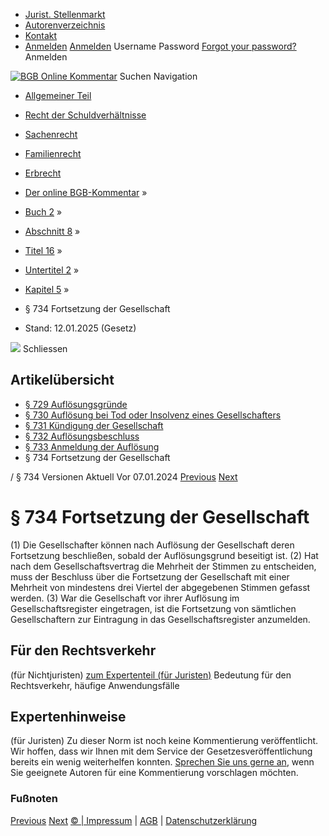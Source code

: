   * [Jurist. Stellenmarkt](https://bgb.kommentar.de/Buch-2/Abschnitt-8/Titel-16/Untertitel-2/Kapitel-5/</job-board> "Jurist. Stellenmarkt")
  * [Autorenverzeichnis](https://bgb.kommentar.de/Buch-2/Abschnitt-8/Titel-16/Untertitel-2/Kapitel-5/</Autorenverzeichnis> "Autorenverzeichnis")
  * [Kontakt](https://bgb.kommentar.de/Buch-2/Abschnitt-8/Titel-16/Untertitel-2/Kapitel-5/</Kontakt>)
  * [Anmelden](https://bgb.kommentar.de/Buch-2/Abschnitt-8/Titel-16/Untertitel-2/Kapitel-5/<#login> "show login form") [Anmelden](https://bgb.kommentar.de/Buch-2/Abschnitt-8/Titel-16/Untertitel-2/Kapitel-5/<#> "hide login form") Username Password
[Forgot your password?](https://bgb.kommentar.de/Buch-2/Abschnitt-8/Titel-16/Untertitel-2/Kapitel-5/</user/forgotpassword>) Anmelden 


[![BGB Online Kommentar](https://bgb.kommentar.de/extension/bgb/design/bgb/images/logo.png)](https://bgb.kommentar.de/Buch-2/Abschnitt-8/Titel-16/Untertitel-2/Kapitel-5/</> "BGB Online Kommentar")
Suchen
Navigation
  * [Allgemeiner Teil](https://bgb.kommentar.de/Buch-2/Abschnitt-8/Titel-16/Untertitel-2/Kapitel-5/</Buch-1>)
  * [Recht der Schuldverhältnisse](https://bgb.kommentar.de/Buch-2/Abschnitt-8/Titel-16/Untertitel-2/Kapitel-5/</Buch-2>)
  * [Sachenrecht](https://bgb.kommentar.de/Buch-2/Abschnitt-8/Titel-16/Untertitel-2/Kapitel-5/</Buch-3>)
  * [Familienrecht](https://bgb.kommentar.de/Buch-2/Abschnitt-8/Titel-16/Untertitel-2/Kapitel-5/</Buch-4>)
  * [Erbrecht](https://bgb.kommentar.de/Buch-2/Abschnitt-8/Titel-16/Untertitel-2/Kapitel-5/</Buch-5>)


  * [Der online BGB-Kommentar](https://bgb.kommentar.de/Buch-2/Abschnitt-8/Titel-16/Untertitel-2/Kapitel-5/</>) »
  * [Buch 2](https://bgb.kommentar.de/Buch-2/Abschnitt-8/Titel-16/Untertitel-2/Kapitel-5/</Buch-2>) »
  * [Abschnitt 8](https://bgb.kommentar.de/Buch-2/Abschnitt-8/Titel-16/Untertitel-2/Kapitel-5/</Buch-2/Abschnitt-8>) »
  * [Titel 16](https://bgb.kommentar.de/Buch-2/Abschnitt-8/Titel-16/Untertitel-2/Kapitel-5/</Buch-2/Abschnitt-8/Titel-16>) »
  * [Untertitel 2](https://bgb.kommentar.de/Buch-2/Abschnitt-8/Titel-16/Untertitel-2/Kapitel-5/</Buch-2/Abschnitt-8/Titel-16/Untertitel-2>) »
  * [Kapitel 5](https://bgb.kommentar.de/Buch-2/Abschnitt-8/Titel-16/Untertitel-2/Kapitel-5/</Buch-2/Abschnitt-8/Titel-16/Untertitel-2/Kapitel-5>) »
  * § 734 Fortsetzung der Gesellschaft 
  * Stand: 12.01.2025 (Gesetz) 


![](https://vg01.met.vgwort.de/na/1c9909529ead4f509072c06d9081a7d5)
Schliessen 
## Artikelübersicht
  * [ § 729 Auflösungsgründe ](https://bgb.kommentar.de/Buch-2/Abschnitt-8/Titel-16/Untertitel-2/Kapitel-5/</Buch-2/Abschnitt-8/Titel-16/Untertitel-2/Kapitel-5/Aufloesungsgruende>)
  * [ § 730 Auflösung bei Tod oder Insolvenz eines Gesellschafters ](https://bgb.kommentar.de/Buch-2/Abschnitt-8/Titel-16/Untertitel-2/Kapitel-5/</Buch-2/Abschnitt-8/Titel-16/Untertitel-2/Kapitel-5/Aufloesung-bei-Tod-oder-Insolvenz-eines-Gesellschafters>)
  * [ § 731 Kündigung der Gesellschaft ](https://bgb.kommentar.de/Buch-2/Abschnitt-8/Titel-16/Untertitel-2/Kapitel-5/</Buch-2/Abschnitt-8/Titel-16/Untertitel-2/Kapitel-5/Kuendigung-der-Gesellschaft>)
  * [ § 732 Auflösungsbeschluss ](https://bgb.kommentar.de/Buch-2/Abschnitt-8/Titel-16/Untertitel-2/Kapitel-5/</Buch-2/Abschnitt-8/Titel-16/Untertitel-2/Kapitel-5/Aufloesungsbeschluss>)
  * [ § 733 Anmeldung der Auflösung ](https://bgb.kommentar.de/Buch-2/Abschnitt-8/Titel-16/Untertitel-2/Kapitel-5/</Buch-2/Abschnitt-8/Titel-16/Untertitel-2/Kapitel-5/Anmeldung-der-Aufloesung>)
  * § 734 Fortsetzung der Gesellschaft 


/ § 734 
Versionen  Aktuell Vor 07.01.2024
[Previous](https://bgb.kommentar.de/Buch-2/Abschnitt-8/Titel-16/Untertitel-2/Kapitel-5/</Buch-2/Abschnitt-8/Titel-16/Untertitel-2/Kapitel-5/Anmeldung-der-Aufloesung> "§ 733 Anmeldung der Auflösung") [Next](https://bgb.kommentar.de/Buch-2/Abschnitt-8/Titel-16/Untertitel-2/Kapitel-5/</Buch-2/Abschnitt-8/Titel-16/Untertitel-2/Kapitel-6/Notwendigkeit-der-Liquidation-anwendbare-Vorschriften> "§ 735 Notwendigkeit der Liquidation; anwendbare Vorschriften")
# § 734 Fortsetzung der Gesellschaft
(1) Die Gesellschafter können nach Auflösung der Gesellschaft deren Fortsetzung beschließen, sobald der Auflösungsgrund beseitigt ist.
(2) Hat nach dem Gesellschaftsvertrag die Mehrheit der Stimmen zu entscheiden, muss der Beschluss über die Fortsetzung der Gesellschaft mit einer Mehrheit von mindestens drei Viertel der abgegebenen Stimmen gefasst werden.
(3) War die Gesellschaft vor ihrer Auflösung im Gesellschaftsregister eingetragen, ist die Fortsetzung von sämtlichen Gesellschaftern zur Eintragung in das Gesellschaftsregister anzumelden.
## Für den Rechtsverkehr 
(für Nichtjuristen)
[zum Expertenteil (für Juristen)](https://bgb.kommentar.de/Buch-2/Abschnitt-8/Titel-16/Untertitel-2/Kapitel-5/<#expertenhinweise>)
Bedeutung für den Rechtsverkehr, häufige Anwendungsfälle
## Expertenhinweise
(für Juristen)
Zu dieser Norm ist noch keine Kommentierung veröffentlicht. Wir hoffen, dass wir Ihnen mit dem Service der Gesetzesveröffentlichung bereits ein wenig weiterhelfen konnten. [Sprechen Sie uns gerne an](https://bgb.kommentar.de/Buch-2/Abschnitt-8/Titel-16/Untertitel-2/Kapitel-5/</Kontakt>), wenn Sie geeignete Autoren für eine Kommentierung vorschlagen möchten. 
### Fußnoten
[Previous](https://bgb.kommentar.de/Buch-2/Abschnitt-8/Titel-16/Untertitel-2/Kapitel-5/</Buch-2/Abschnitt-8/Titel-16/Untertitel-2/Kapitel-5/Anmeldung-der-Aufloesung> "§ 733 Anmeldung der Auflösung") [Next](https://bgb.kommentar.de/Buch-2/Abschnitt-8/Titel-16/Untertitel-2/Kapitel-5/</Buch-2/Abschnitt-8/Titel-16/Untertitel-2/Kapitel-6/Notwendigkeit-der-Liquidation-anwendbare-Vorschriften> "§ 735 Notwendigkeit der Liquidation; anwendbare Vorschriften")
[© | Impressum](https://bgb.kommentar.de/Buch-2/Abschnitt-8/Titel-16/Untertitel-2/Kapitel-5/</Kontakt>) | [AGB](https://bgb.kommentar.de/Buch-2/Abschnitt-8/Titel-16/Untertitel-2/Kapitel-5/</AGB>) | [Datenschutzerklärung](https://bgb.kommentar.de/Buch-2/Abschnitt-8/Titel-16/Untertitel-2/Kapitel-5/</Datenschutzerklaerung-fuer-Leser>)
